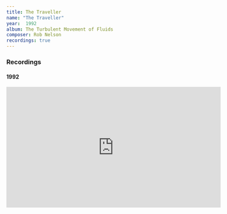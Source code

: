 ```yaml
---
title: The Traveller
name: "The Traveller"
year:  1992
album: The Turbulent Movement of Fluids
composer: Rob Nelson
recordings: true
---
```


<h3>Recordings</h3>

<h4>1992</h4>
<iframe width="560" height="315" src="https://www.youtube.com/embed/JZtq3lSmOdk" frameborder="0" allow="accelerometer; autoplay; encrypted-media; gyroscope; picture-in-picture" allowfullscreen></iframe>

